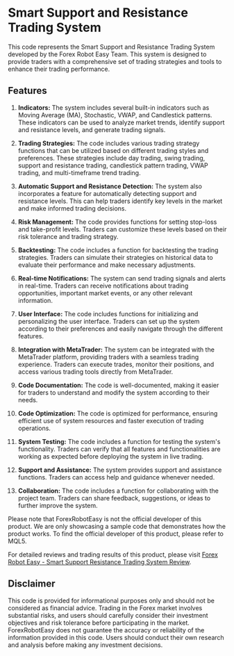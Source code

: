 # Smart Support and Resistance Trading System

This code represents the Smart Support and Resistance Trading System developed by the Forex Robot Easy Team. This system is designed to provide traders with a comprehensive set of trading strategies and tools to enhance their trading performance.

## Features

1. **Indicators:** The system includes several built-in indicators such as Moving Average (MA), Stochastic, VWAP, and Candlestick patterns. These indicators can be used to analyze market trends, identify support and resistance levels, and generate trading signals.

2. **Trading Strategies:** The code includes various trading strategy functions that can be utilized based on different trading styles and preferences. These strategies include day trading, swing trading, support and resistance trading, candlestick pattern trading, VWAP trading, and multi-timeframe trend trading.

3. **Automatic Support and Resistance Detection:** The system also incorporates a feature for automatically detecting support and resistance levels. This can help traders identify key levels in the market and make informed trading decisions.

4. **Risk Management:** The code provides functions for setting stop-loss and take-profit levels. Traders can customize these levels based on their risk tolerance and trading strategy.

5. **Backtesting:** The code includes a function for backtesting the trading strategies. Traders can simulate their strategies on historical data to evaluate their performance and make necessary adjustments.

6. **Real-time Notifications:** The system can send trading signals and alerts in real-time. Traders can receive notifications about trading opportunities, important market events, or any other relevant information.

7. **User Interface:** The code includes functions for initializing and personalizing the user interface. Traders can set up the system according to their preferences and easily navigate through the different features.

8. **Integration with MetaTrader:** The system can be integrated with the MetaTrader platform, providing traders with a seamless trading experience. Traders can execute trades, monitor their positions, and access various trading tools directly from MetaTrader.

9. **Code Documentation:** The code is well-documented, making it easier for traders to understand and modify the system according to their needs.

10. **Code Optimization:** The code is optimized for performance, ensuring efficient use of system resources and faster execution of trading operations.

11. **System Testing:** The code includes a function for testing the system's functionality. Traders can verify that all features and functionalities are working as expected before deploying the system in live trading.

12. **Support and Assistance:** The system provides support and assistance functions. Traders can access help and guidance whenever needed.

13. **Collaboration:** The code includes a function for collaborating with the project team. Traders can share feedback, suggestions, or ideas to further improve the system.

Please note that ForexRobotEasy is not the official developer of this product. We are only showcasing a sample code that demonstrates how the product works. To find the official developer of this product, please refer to MQL5.

For detailed reviews and trading results of this product, please visit [Forex Robot Easy - Smart Support Resistance Trading System Review](https://forexroboteasy.com/forex-robot-review/smart-support-resistance-trading-system-review-precision-forex-tool/).

## Disclaimer

This code is provided for informational purposes only and should not be considered as financial advice. Trading in the Forex market involves substantial risks, and users should carefully consider their investment objectives and risk tolerance before participating in the market. ForexRobotEasy does not guarantee the accuracy or reliability of the information provided in this code. Users should conduct their own research and analysis before making any investment decisions.
